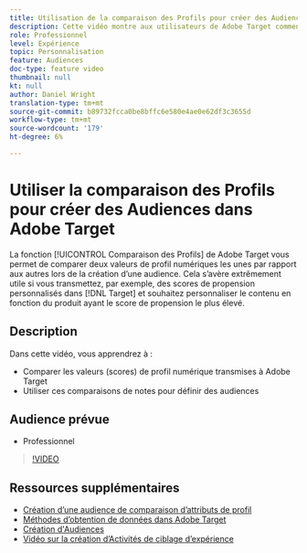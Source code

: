 ```yaml
---
title: Utilisation de la comparaison des Profils pour créer des Audiences
description: Cette vidéo montre aux utilisateurs de Adobe Target comment utiliser la fonction Comparaison des Profils pour comparer deux valeurs de profil numériques les unes par rapport aux autres lors de la création d’une audience.
role: Professionnel
level: Expérience
topic: Personnalisation
feature: Audiences
doc-type: feature video
thumbnail: null
kt: null
author: Daniel Wright
translation-type: tm+mt
source-git-commit: b89732fcca0be8bffc6e580e4ae0e62df3c3655d
workflow-type: tm+mt
source-wordcount: '179'
ht-degree: 6%

---
```



# Utiliser la comparaison des Profils pour créer des Audiences dans Adobe Target

La fonction [!UICONTROL Comparaison des Profils] de Adobe Target vous permet de comparer deux valeurs de profil numériques les unes par rapport aux autres lors de la création d’une audience. Cela s’avère extrêmement utile si vous transmettez, par exemple, des scores de propension personnalisés dans [!DNL Target] et souhaitez personnaliser le contenu en fonction du produit ayant le score de propension le plus élevé.

## Description

Dans cette vidéo, vous apprendrez à :

* Comparer les valeurs (scores) de profil numérique transmises à Adobe Target
* Utiliser ces comparaisons de notes pour définir des audiences

## Audience prévue

* Professionnel

>[!VIDEO](https://video.tv.adobe.com/v/23218/?quality=12)

## Ressources supplémentaires

* [Création d’une audience de comparaison d’attributs de profil](https://docs.adobe.com/content/help/en/target/using/audiences/create-audiences/creating-a-profile-attribute-comparison-audience.html)
* [Méthodes d’obtention de données dans Adobe Target](https://docs.adobe.com/content/help/en/target/using/implement-target/before-implement/methods/methods-to-get-data-into-target.html)
* [Création d&#39;Audiences](https://docs.adobe.com/content/help/en/target/using/audiences/create-audiences/create-audience.html)
* [Vidéo sur la création d’Activités de ciblage d’expérience](../activities/create-experience-targeting-activities.md)